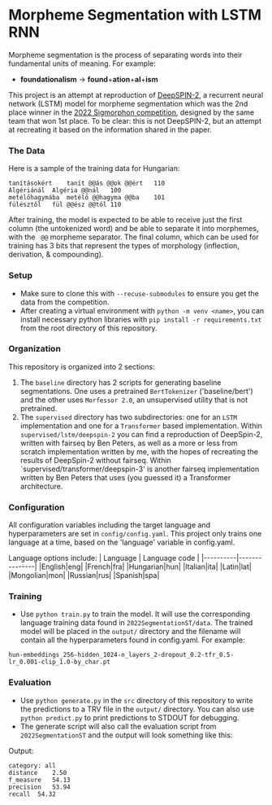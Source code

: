 # Morpheme Segmentation with LSTM RNN
Morpheme segmentation is the process of separating words into their fundamental units of meaning. For example:

- **foundationalism** &rarr; **found**+**ation**+**al**+**ism**

This project is an attempt at reproduction of [DeepSPIN-2](https://aclanthology.org/2022.sigmorphon-1.14/), a recurrent neural network (LSTM) model for morpheme segmentation which was the 2nd place winner in the [2022 Sigmorphon competition](https://github.com/sigmorphon/2022SegmentationST/), designed by the same team that won 1st place. To be clear: this is not DeepSPIN-2, but an attempt at recreating it based on the information shared in the paper.

### The Data
Here is a sample of the training data for Hungarian:
```
tanításokért	tanít @@ás @@ok @@ért	110
Algériánál	Algéria @@nál	100
metélőhagymába	metélő @@hagyma @@ba	101
fülésztől	fül @@ész @@től	110
```
After training, the model is expected to be able to receive just the first column (the untokenized word) and be able to separate it into morphemes, with the ` @@` morpheme separator. The final column, which can be used for training has 3 bits that represent the types of morphology (inflection, derivation, & compounding).

### Setup
- Make sure to clone this with `--recuse-submodules` to ensure you get the data from the competition.
- After creating a virtual environment with `python -m venv <name>`, you can install necessary python libraries with `pip install -r requirements.txt` from the root directory of this repository.

### Organization
This repository is organized into 2 sections:
1. The `baseline` directory has 2 scripts for generating baseline segmentations. One uses a pretrained `BertTokenizer` ('baseline/bert') and the other uses `Morfessor 2.0`, an unsupervised utility that is not pretrained.
2. The `supervised` directory has two subdirectories: one for an `LSTM` implementation and one for a `Transformer` based implementation. Within `supervised/lstm/deepspin-2` you can find a reproduction of DeepSpin-2, written with fairseq by Ben Peters, as well as a more or less from scratch implementation written by me, with the hopes of recreating the results of DeepSpin-2 without fairseq. Within `supervised/transformer/deepspin-3' is another fairseq implementation written by Ben Peters that uses (you guessed it) a Transformer architecture.

### Configuration
All configuration variables including the target language and hyperparameters are set in `config/config.yaml`. This project only trains one language at a time, based on the 'language' variable in config.yaml.

Language options include:
| Language | Language code |
|----------|---------------|
|English|eng|
|French|fra|
|Hungarian|hun|
|Italian|ita|
|Latin|lat|
|Mongolian|mon|
|Russian|rus|
|Spanish|spa|

### Training
- Use `python train.py` to train the model. It will use the corresponding language training data found in `2022SegmentationST/data`. The trained model will be placed in the `output/` directory and the filename will contain all the hyperparameters found in config.yaml. For example:
```
hun-embeddings_256-hidden_1024-n_layers_2-dropout_0.2-tfr_0.5-lr_0.001-clip_1.0-by_char.pt
```

### Evaluation
- Use `python generate.py` in the `src` directory of this repository to write the predictions to a TRV file in the `output/` directory. You can also use `python predict.py` to print predictions to STDOUT for debugging.
- The generate script will also call the evaluation script from `2022SegmentationST` and the output will look something like this:

Output:
```
category: all
distance	2.50
f_measure	54.13
precision	53.94
recall	54.32
```




